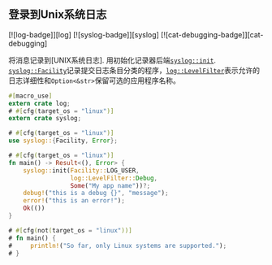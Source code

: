 ## 登录到Unix系统日志

[![log-badge]][log] [![syslog-badge]][syslog] [![cat-debugging-badge]][cat-debugging]

将消息记录到[UNIX系统日志]. 用初始化记录器后端[`syslog::init`]. [`syslog::Facility`]记录提交日志条目分类的程序，[`log::LevelFilter`]表示允许的日志详细性和`Option<&str>`保留可选的应用程序名称。

```rust
#[macro_use]
extern crate log;
# #[cfg(target_os = "linux")]
extern crate syslog;

# #[cfg(target_os = "linux")]
use syslog::{Facility, Error};

# #[cfg(target_os = "linux")]
fn main() -> Result<(), Error> {
    syslog::init(Facility::LOG_USER,
                 log::LevelFilter::Debug,
                 Some("My app name"))?;
    debug!("this is a debug {}", "message");
    error!("this is an error!");
    Ok(())
}

# #[cfg(not(target_os = "linux"))]
# fn main() {
#     println!("So far, only Linux systems are supported.");
# }
```

[`log::levelfilter`]: https://docs.rs/log/*/log/enum.LevelFilter.html

[`syslog::facility`]: https://docs.rs/syslog/*/syslog/enum.Facility.html

[`syslog::init`]: https://docs.rs/syslog/*/syslog/fn.init.html

[unix syslog]: https://www.gnu.org/software/libc/manual/html_node/Overview-of-Syslog.html
